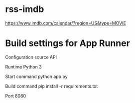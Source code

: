 # rss-imdb

https://www.imdb.com/calendar/?region=US&type=MOVIE

# Build settings for App Runner

Configuration source
API

Runtime
Python 3

Start command
python app.py

Build command
pip install -r requirements.txt

Port
8080
